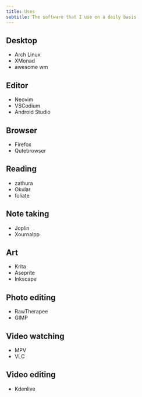 ```yaml
---
title: Uses
subtitle: The software that I use on a daily basis
---
```


## Desktop

- Arch Linux
- XMonad
- awesome wm

## Editor

- Neovim
- VSCodium
- Android Studio

## Browser

- Firefox
- Qutebrowser

## Reading

- zathura
- Okular
- foliate

## Note taking

- Joplin
- Xournalpp

## Art

- Krita
- Aseprite
- Inkscape

## Photo editing

- RawTherapee
- GIMP

## Video watching

- MPV
- VLC

## Video editing

- Kdenlive
